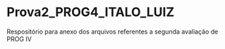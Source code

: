 # Prova2_PROG4_ITALO_LUIZ
Respositório para anexo dos arquivos referentes a segunda avaliação de PROG IV
